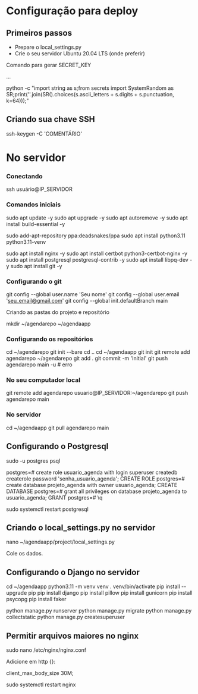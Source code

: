 # Configuração para deploy

## Primeiros passos

- Prepare o local_settings.py
- Crie o seu servidor Ubuntu 20.04 LTS (onde preferir)

Comando para gerar SECRET_KEY

...

python -c "import string as s;from secrets import SystemRandom as SR;print(''.join(SR().choices(s.ascii_letters + s.digits + s.punctuation, k=64)));"

## Criando sua chave SSH

ssh-keygen -C 'COMENTÁRIO'

# No servidor

### Conectando

ssh usuário@IP_SERVIDOR

### Comandos iniciais

sudo apt update -y
sudo apt upgrade -y
sudo apt autoremove -y
sudo apt install build-essential -y

sudo add-apt-repository ppa:deadsnakes/ppa
sudo apt install python3.11 python3.11-venv

sudo apt install nginx -y
sudo apt install certbot python3-certbot-nginx -y
sudo apt install postgresql postgresql-contrib -y
sudo apt install libpq-dev -y
sudo apt install git -y

### Configurando o git

git config --global user.name 'Seu nome'
git config --global user.email 'seu_email@gmail.com'
git config --global init.defaultBranch main

Criando as pastas do projeto e repositório

mkdir ~/agendarepo ~/agendaapp

### Configurando os repositórios

cd ~/agendarepo
git init --bare
cd ..
cd ~/agendaapp
git init
git remote add agendarepo ~/agendarepo
git add .
git commit -m 'Initial'
git push agendarepo main -u # erro

### No seu computador local

git remote add agendarepo usuario@IP_SERVIDOR:~/agendarepo
git push agendarepo main

### No servidor

cd ~/agendaapp
git pull agendarepo main

## Configurando o Postgresql

sudo -u postgres psql

postgres=# create role usuario_agenda with login superuser createdb createrole password 'senha_usuario_agenda';
CREATE ROLE
postgres=# create database projeto_agenda with owner usuario_agenda;
CREATE DATABASE
postgres=# grant all privileges on database projeto_agenda to usuario_agenda;
GRANT
postgres=# \q

sudo systemctl restart postgresql

## Criando o local_settings.py no servidor

nano ~/agendaapp/project/local_settings.py

Cole os dados.
## Configurando o Django no servidor

cd ~/agendaapp
python3.11 -m venv venv
. venv/bin/activate
pip install --upgrade pip
pip install django
pip install pillow
pip install gunicorn
pip install psycopg
pip install faker

python manage.py runserver
python manage.py migrate
python manage.py collectstatic
python manage.py createsuperuser

## Permitir arquivos maiores no nginx

sudo nano /etc/nginx/nginx.conf

Adicione em http {}:

client_max_body_size 30M;

sudo systemctl restart nginx